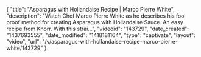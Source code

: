 {
    "title": "Asparagus with Hollandaise Recipe | Marco Pierre White",
    "description": "Watch Chef Marco Pierre White as he describes his fool proof method for creating Asparagus with Hollandaise Sauce. An easy recipe from Knorr. With this strai...",
    "videoid": "143729",
    "date_created": "1437693555",
    "date_modified": "1418181164",
    "type": "captivate",
    "layout": "video",
    "url": "\/v\/asparagus-with-hollandaise-recipe-marco-pierre-white\/143729"
}